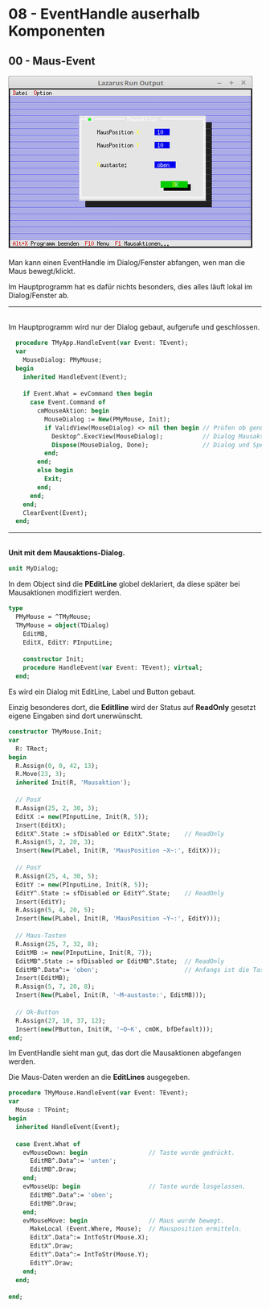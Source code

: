 # 08 - EventHandle auserhalb Komponenten
## 00 - Maus-Event

<img src="image.png" alt="Selfhtml"><br><br>
Man kann einen EventHandle im Dialog/Fenster abfangen, wen man die Maus bewegt/klickt.

Im Hauptprogramm hat es dafür nichts besonders, dies alles läuft lokal im Dialog/Fenster ab.

<hr><br>
Im Hauptprogramm wird nur der Dialog gebaut, aufgerufe und geschlossen.


```pascal
  procedure TMyApp.HandleEvent(var Event: TEvent);
  var
    MouseDialog: PMyMouse;
  begin
    inherited HandleEvent(Event);

    if Event.What = evCommand then begin
      case Event.Command of
        cmMouseAktion: begin
          MouseDialog := New(PMyMouse, Init);
          if ValidView(MouseDialog) <> nil then begin // Prüfen ob genügend Speicher.
            Desktop^.ExecView(MouseDialog);           // Dialog Mausaktion ausführen.
            Dispose(MouseDialog, Done);               // Dialog und Speicher frei geben.
          end;
        end;
        else begin
          Exit;
        end;
      end;
    end;
    ClearEvent(Event);
  end;
```

<hr><br>
<b>Unit mit dem Mausaktions-Dialog.</b>

<br>


```pascal
unit MyDialog;

```

In dem Object sind die <b>PEditLine</b> globel deklariert, da diese später bei Mausaktionen modifiziert werden.


```pascal
type
  PMyMouse = ^TMyMouse;
  TMyMouse = object(TDialog)
    EditMB,
    EditX, EditY: PInputLine;

    constructor Init;
    procedure HandleEvent(var Event: TEvent); virtual;
  end;

```

Es wird ein Dialog mit EditLine, Label und Button gebaut.

Einzig besonderes dort, die <b>Editlline</b> wird der Status auf <b>ReadOnly</b> gesetzt eigene Eingaben sind dort unerwünscht.


```pascal
constructor TMyMouse.Init;
var
  R: TRect;
begin
  R.Assign(0, 0, 42, 13);
  R.Move(23, 3);
  inherited Init(R, 'Mausaktion');

  // PosX
  R.Assign(25, 2, 30, 3);
  EditX := new(PInputLine, Init(R, 5));
  Insert(EditX);
  EditX^.State := sfDisabled or EditX^.State;    // ReadOnly
  R.Assign(5, 2, 20, 3);
  Insert(New(PLabel, Init(R, 'MausPosition ~X~:', EditX)));

  // PosY
  R.Assign(25, 4, 30, 5);
  EditY := new(PInputLine, Init(R, 5));
  EditY^.State := sfDisabled or EditY^.State;    // ReadOnly
  Insert(EditY);
  R.Assign(5, 4, 20, 5);
  Insert(New(PLabel, Init(R, 'MausPosition ~Y~:', EditY)));

  // Maus-Tasten
  R.Assign(25, 7, 32, 8);
  EditMB := new(PInputLine, Init(R, 7));
  EditMB^.State := sfDisabled or EditMB^.State;  // ReadOnly
  EditMB^.Data^:= 'oben';                        // Anfangs ist die Taste oben.
  Insert(EditMB);
  R.Assign(5, 7, 20, 8);
  Insert(New(PLabel, Init(R, '~M~austaste:', EditMB)));

  // Ok-Button
  R.Assign(27, 10, 37, 12);
  Insert(new(PButton, Init(R, '~O~K', cmOK, bfDefault)));
end;

```

Im EventHandle sieht man gut, das dort die Mausaktionen abgefangen werden.

Die Maus-Daten werden an die <b>EditLines</b> ausgegeben.


```pascal
procedure TMyMouse.HandleEvent(var Event: TEvent);
var
  Mouse : TPoint;
begin
  inherited HandleEvent(Event);

  case Event.What of
    evMouseDown: begin                 // Taste wurde gedrückt.
      EditMB^.Data^:= 'unten';
      EditMB^.Draw;
    end;
    evMouseUp: begin                   // Taste wurde losgelassen.
      EditMB^.Data^:= 'oben';
      EditMB^.Draw;
    end;
    evMouseMove: begin                 // Maus wurde bewegt.
      MakeLocal (Event.Where, Mouse);  // Mausposition ermitteln.
      EditX^.Data^:= IntToStr(Mouse.X);
      EditX^.Draw;
      EditY^.Data^:= IntToStr(Mouse.Y);
      EditY^.Draw;
    end;
  end;

end;

```


